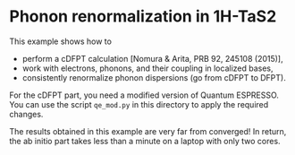 # Phonon renormalization in 1H-TaS2

This example shows how to

* perform a cDFPT calculation [Nomura & Arita, PRB 92, 245108 (2015)],
* work with electrons, phonons, and their coupling in localized bases,
* consistently renormalize phonon dispersions (go from cDFPT to DFPT).

For the cDFPT part, you need a modified version of Quantum ESPRESSO. You can
use the script `qe_mod.py` in this directory to apply the required changes.

The results obtained in this example are very far from converged! In return,
the ab initio part takes less than a minute on a laptop with only two cores.
